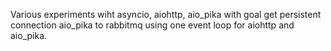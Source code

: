 Various experiments wiht asyncio, aiohttp, aio_pika with goal get persistent connection aio_pika to rabbitmq using one event loop for aiohttp and aio_pika.  
